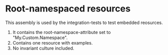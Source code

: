 # Root-namespaced resources

This assembly is used by the integration-tests to test embedded reosurces.

1. It contains the root-namespace-attribute set to "My.Custom.Namespace".
2. Contains one resource with examples.
3. No invariant culture included.